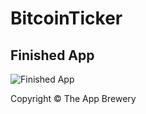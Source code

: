 # BitcoinTicker

## Finished App
![Finished App](http://i.giphy.com/l0HlQGzz2MQCKIBI4.gif)

Copyright © The App Brewery
